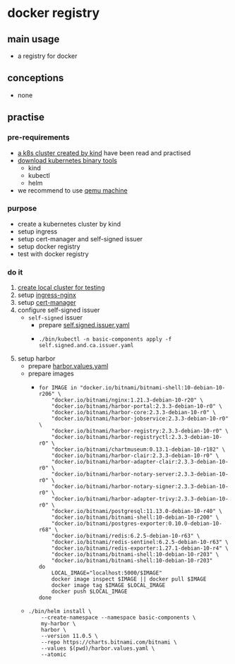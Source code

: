 # docker registry

## main usage

* a registry for docker

## conceptions

* none

## practise

### pre-requirements

* [a k8s cluster created by kind](../create.local.cluster.with.kind.md) have been read and practised
* [download kubernetes binary tools](../download.kubernetes.binary.tools.md)
    + kind
    + kubectl
    + helm
* we recommend to use [qemu machine](../../linux/qemu/README.md)

### purpose

* create a kubernetes cluster by kind
* setup ingress
* setup cert-manager and self-signed issuer
* setup docker registry
* test with docker registry

### do it

1. [create local cluster for testing](local.cluster.for.testing.md)
2. setup [ingress-nginx](ingress.nginx.md)
3. setup [cert-manager](cert-manager/cert.manager.md)
4. configure self-signed issuer
    * `self-signed` issuer
        + prepare [self.signed.issuer.yaml](resources/self.signed.and.ca.issuer.yaml.md)
        + ```shell
          ./bin/kubectl -n basic-components apply -f self.signed.and.ca.issuer.yaml
          ```
5. setup harbor
    * prepare [harbor.values.yaml](resources/harbor.values.yaml.md)
    * prepare images
        + ```shell
          for IMAGE in "docker.io/bitnami/bitnami-shell:10-debian-10-r206" \
              "docker.io/bitnami/nginx:1.21.3-debian-10-r20" \
              "docker.io/bitnami/harbor-portal:2.3.3-debian-10-r0" \
              "docker.io/bitnami/harbor-core:2.3.3-debian-10-r0" \
              "docker.io/bitnami/harbor-jobservice:2.3.3-debian-10-r0" \
              "docker.io/bitnami/harbor-registry:2.3.3-debian-10-r0" \
              "docker.io/bitnami/harbor-registryctl:2.3.3-debian-10-r0" \
              "docker.io/bitnami/chartmuseum:0.13.1-debian-10-r182" \
              "docker.io/bitnami/harbor-clair:2.3.3-debian-10-r0" \
              "docker.io/bitnami/harbor-adapter-clair:2.3.3-debian-10-r0" \
              "docker.io/bitnami/harbor-notary-server:2.3.3-debian-10-r0" \
              "docker.io/bitnami/harbor-notary-signer:2.3.3-debian-10-r0" \
              "docker.io/bitnami/harbor-adapter-trivy:2.3.3-debian-10-r0" \
              "docker.io/bitnami/postgresql:11.13.0-debian-10-r40" \
              "docker.io/bitnami/bitnami-shell:10-debian-10-r200" \
              "docker.io/bitnami/postgres-exporter:0.10.0-debian-10-r68" \
              "docker.io/bitnami/redis:6.2.5-debian-10-r63" \
              "docker.io/bitnami/redis-sentinel:6.2.5-debian-10-r63" \
              "docker.io/bitnami/redis-exporter:1.27.1-debian-10-r4" \
              "docker.io/bitnami/bitnami-shell:10-debian-10-r203" \
              "docker.io/bitnami/bitnami-shell:10-debian-10-r203"
          do
              LOCAL_IMAGE="localhost:5000/$IMAGE"
              docker image inspect $IMAGE || docker pull $IMAGE
              docker image tag $IMAGE $LOCAL_IMAGE
              docker push $LOCAL_IMAGE
          done
          ```
    * ```shell
      ./bin/helm install \
          --create-namespace --namespace basic-components \
          my-harbor \
          harbor \
          --version 11.0.5 \
          --repo https://charts.bitnami.com/bitnami \
          --values $(pwd)/harbor.values.yaml \
          --atomic
      ```
